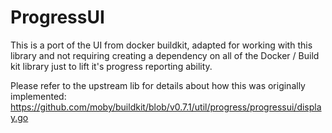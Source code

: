 # ProgressUI
This is a port of the UI from docker buildkit, adapted for working with this library and not requiring creating a
dependency on all of the Docker / Build kit library just to lift it's progress reporting ability. 

Please refer to the upstream lib for details about how this was originally implemented: 
https://github.com/moby/buildkit/blob/v0.7.1/util/progress/progressui/display.go